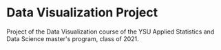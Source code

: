 # Data Visualization Project
Project of the Data Visualization course of the YSU Applied Statistics and Data Science master's program, class of 2021.
